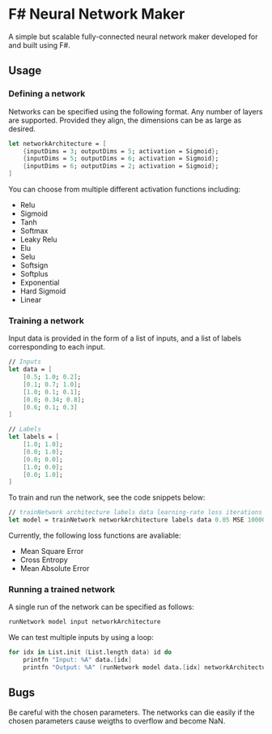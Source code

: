# F# Neural Network Maker

A simple but scalable fully-connected neural network maker developed for and built using F#.

## Usage

### Defining a network

Networks can be specified using the following format. Any number of layers are supported. Provided they align, the dimensions can be as large as desired.

```fsharp
let networkArchitecture = [
	{inputDims = 3; outputDims = 5; activation = Sigmoid};
	{inputDims = 5; outputDims = 6; activation = Sigmoid};
	{inputDims = 6; outputDims = 2; activation = Sigmoid};
]
```

You can choose from multiple different activation functions including:
* Relu
* Sigmoid
* Tanh
* Softmax
* Leaky Relu
* Elu
* Selu
* Softsign
* Softplus
* Exponential
* Hard Sigmoid
* Linear

### Training a network

Input data is provided in the form of a list of inputs, and a list of labels corresponding to each input.

```fsharp
// Inputs
let data = [
	[0.5; 1.0; 0.2];
	[0.1; 0.7; 1.0];
	[1.0; 0.1; 0.1];
	[0.0; 0.34; 0.8];
	[0.6; 0.1; 0.3]
]

// Labels
let labels = [
	[1.0; 1.0];
	[0.0; 1.0];
	[0.0; 0.0];
	[1.0; 0.0];
	[0.0; 1.0];
]
```

To train and run the network, see the code snippets below:

```fsharp
// trainNetwork architecture labels data learning-rate loss iterations
let model = trainNetwork networkArchitecture labels data 0.05 MSE 100000
```

Currently, the following loss functions are avaliable:
* Mean Square Error
* Cross Entropy 
* Mean Absolute Error


### Running a trained network

A single run of the network can be specified as follows:

```fsharp
runNetwork model input networkArchitecture
```

We can test multiple inputs by using a loop:

```fsharp
for idx in List.init (List.length data) id do
	printfn "Input: %A" data.[idx]
	printfn "Output: %A" (runNetwork model data.[idx] networkArchitecture)
```


## Bugs

Be careful with the chosen parameters. The networks can die easily if the chosen parameters cause weigths to overflow and become NaN.

